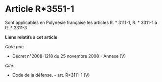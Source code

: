 # Article R*3551-1

Sont applicables en Polynésie française les articles R. * 3111-1, R. * 3311-1 à R. * 3311-3.

**Liens relatifs à cet article**

_Créé par_:

  - Décret n°2008-1218 du 25 novembre 2008 -  Annexe (V)

_Cite_:

  - Code de la défense. - art. R*3111-1 (V)
